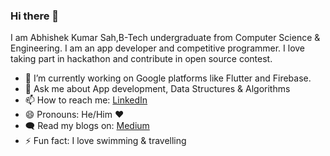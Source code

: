 ### Hi there 👋

I am Abhishek Kumar Sah,B-Tech undergraduate from Computer Science & Engineering. I am an app developer and competitive programmer. I love taking part in hackathon and contribute in open source contest. 

- 🔭 I’m currently working on Google platforms like Flutter and Firebase.
- 💬 Ask me about App development, Data Structures & Algorithms
- 📫 How to reach me: <a href="https://www.linkedin.com/in/abhishek-kumar-sah-737948144/">LinkedIn</a>
- 😄 Pronouns: He/Him :heart:
- :left_speech_bubble: Read my blogs on: <a href="https://medium.com/@theabhishekavi">Medium</a>
- ⚡ Fun fact: I love swimming & travelling

